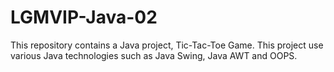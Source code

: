 # LGMVIP-Java-02
This repository contains a Java project, Tic-Tac-Toe Game. This project use various Java technologies such as Java Swing, Java AWT and OOPS.
